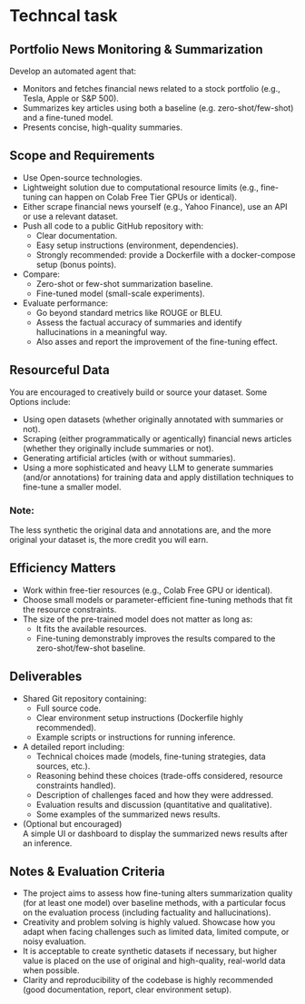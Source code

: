 # Techncal task
## Portfolio News Monitoring & Summarization
Develop an automated agent that:
* Monitors and fetches financial news related to a stock portfolio (e.g., Tesla, Apple or S&P 500).
* Summarizes key articles using both a baseline (e.g. zero-shot/few-shot) and a fine-tuned model.
* Presents concise, high-quality summaries.
## Scope and Requirements
* Use Open-source technologies.
* Lightweight solution due to computational resource limits (e.g., fine-tuning can happen on Colab Free Tier GPUs or
identical).
* Either scrape financial news yourself (e.g., Yahoo Finance), use an API or use a relevant dataset.
* Push all code to a public GitHub repository with:
    * Clear documentation.
    * Easy setup instructions (environment, dependencies).
    * Strongly recommended: provide a Dockerfile with a docker-compose setup (bonus points).
* Compare:
    * Zero-shot or few-shot summarization baseline.
    * Fine-tuned model (small-scale experiments).
* Evaluate performance:
    * Go beyond standard metrics like ROUGE or BLEU.
    * Assess the factual accuracy of summaries and identify hallucinations in a meaningful way.
    * Also asses and report the improvement of the fine-tuning effect.
## Resourceful Data
You are encouraged to creatively build or source your dataset. Some Options include:
* Using open datasets (whether originally annotated with summaries or not).
* Scraping (either programmatically or agentically) financial news articles (whether they originally include summaries or
not).
* Generating artificial articles (with or without summaries).
* Using a more sophisticated and heavy LLM to generate summaries (and/or annotations) for training data and apply distillation techniques to fine-tune a smaller model.
### Note:
The less synthetic the original data and annotations are, and the more original your dataset is, the more credit you will earn.
## Efficiency Matters
* Work within free-tier resources (e.g., Colab Free GPU or identical).
* Choose small models or parameter-efficient fine-tuning methods that fit the resource constraints.
* The size of the pre-trained model does not matter as long as:
    * It fits the available resources.
    * Fine-tuning demonstrably improves the results compared to the zero-shot/few-shot baseline.
## Deliverables
* Shared Git repository containing:
    * Full source code.
    * Clear environment setup instructions (Dockerfile highly recommended).
    * Example scripts or instructions for running inference.
* A detailed report including:
    * Technical choices made (models, fine-tuning strategies, data sources, etc.).
    * Reasoning behind these choices (trade-offs considered, resource constraints handled).
    * Description of challenges faced and how they were addressed.
    * Evaluation results and discussion (quantitative and qualitative).
    * Some examples of the summarized news results.
* (Optional but encouraged)  
A simple UI or dashboard to display the summarized news results after an inference.
## Notes & Evaluation Criteria
* The project aims to assess how fine-tuning alters summarization quality (for at least one model) over baseline methods,
with a particular focus on the evaluation process (including factuality and hallucinations).
* Creativity and problem solving is highly valued. Showcase how you adapt when facing challenges such as limited data,
limited compute, or noisy evaluation.
* It is acceptable to create synthetic datasets if necessary, but higher value is placed on the use of original and high-quality,
real-world data when possible.
* Clarity and reproducibility of the codebase is highly recommended (good documentation, report, clear environment setup).